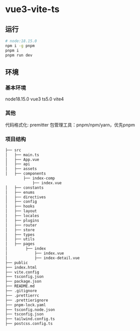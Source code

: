 # vue3-vite-ts

## 运行

```bash
# node:18.15.0
npm i -g pnpm
pnpm i
pnpm run dev
```

## 环境

### 基本环境

node18.15.0
vue3
ts5.0
vite4

### 其他

代码格式化: premitter
包管理工具：pnpm/npm/yarn，优先pnpm

### 项目结构

```txt
├── src
│   ├── main.ts
│   ├── App.vue
│   ├── api
│   ├── assets
│   ├── components
        ├── index-comp
            ├── index.vue
│   ├── constants
│   ├── enums
│   ├── directives
│   ├── config
│   ├── hooks
│   ├── layout
│   ├── locales
│   ├── plugins
│   ├── router
│   ├── store
│   ├── types
│   ├── utils
│   ├── pages
│        ├── index
│            ├── index.vue
│            ├── index-detail.vue
├── public
├── index.html
├── vite.config
├── tsconfig.json
├── package.json
├── README.md
├── .gitignore
├── .prettierrc
├── .prettierignore
├── pnpm-lock.yaml
├── tsconfig.node.json
├── tsconfig.json
├── tailwind.config.ts
├── postcss.config.ts

```

